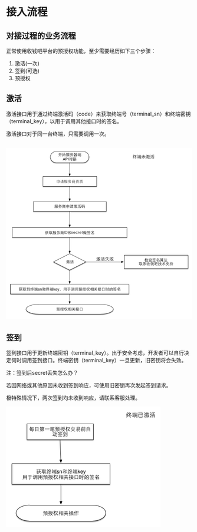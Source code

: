 # 接入流程

## 对接过程的业务流程

正常使用收钱吧平台的预授权功能，至少需要经历如下三个步骤：

1. 激活\(一次\)
2. 签到\(可选\)
3. 预授权

## 激活

激活接口用于通过终端激活码（code）来获取终端号（terminal\_sn）和终端密钥（terminal\_key），以用于调用其他接口时的签名。

激活接口对于同一台终端，只需要调用一次。

## ![](../img/Notactivited.png)

## 签到

签到接口用于更新终端密钥（terminal\_key）。出于安全考虑，开发者可以自行决定何时调用签到接口。终端密钥（terminal\_key）一旦更新，旧密钥将会失效。

注：签到后secret丢失怎么办？

若因网络或其他原因未收到签到响应，可使用旧密钥再次发起签到请求。

极特殊情况下，两次签到均未收到响应，请联系客服处理。

![](../img/Activited.png)

